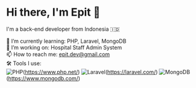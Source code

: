 # Hi there, I'm Epit 👋

I'm a back-end developer from Indonesia 🇮🇩

🌱 I’m currently learning: PHP, Laravel, MongoDB  
💼 I’m working on: Hospital Staff Admin System  
📫 How to reach me: epit.dev@gmail.com  
🛠️ Tools I use:  
![PHP](https://img.shields.io/badge/-PHP-8892BF?style=flat-square&logo=php&logoColor=white)(https://www.php.net/)
![Laravel](https://img.shields.io/badge/-Laravel-FF2D20?style=flat-square&logo=laravel&logoColor=white)(https://laravel.com/)
![MongoDB](https://img.shields.io/badge/-MongoDB-4DB33D?style=flat-square&logo=mongodb&logoColor=white)(https://www.mongodb.com/)

